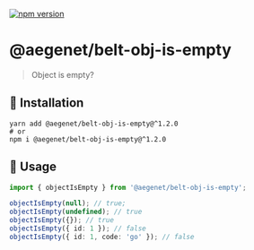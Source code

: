 [![npm version](https://img.shields.io/npm/v/@aegenet/belt-obj-is-empty.svg)](https://www.npmjs.com/package/@aegenet/belt-obj-is-empty)
<br>

# @aegenet/belt-obj-is-empty

> Object is empty?

## 💾 Installation

```shell
yarn add @aegenet/belt-obj-is-empty@^1.2.0
# or
npm i @aegenet/belt-obj-is-empty@^1.2.0
```

## 📝 Usage

```typescript
import { objectIsEmpty } from '@aegenet/belt-obj-is-empty';

objectIsEmpty(null); // true;
objectIsEmpty(undefined); // true
objectIsEmpty({}); // true
objectIsEmpty({ id: 1 }); // false
objectIsEmpty({ id: 1, code: 'go' }); // false
```

